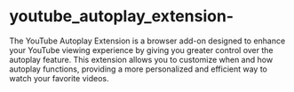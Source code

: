 # youtube_autoplay_extension-
The YouTube Autoplay Extension is a browser add-on designed to enhance your YouTube viewing experience by giving you greater control over the autoplay feature. This extension allows you to customize when and how autoplay functions, providing a more personalized and efficient way to watch your favorite videos.

